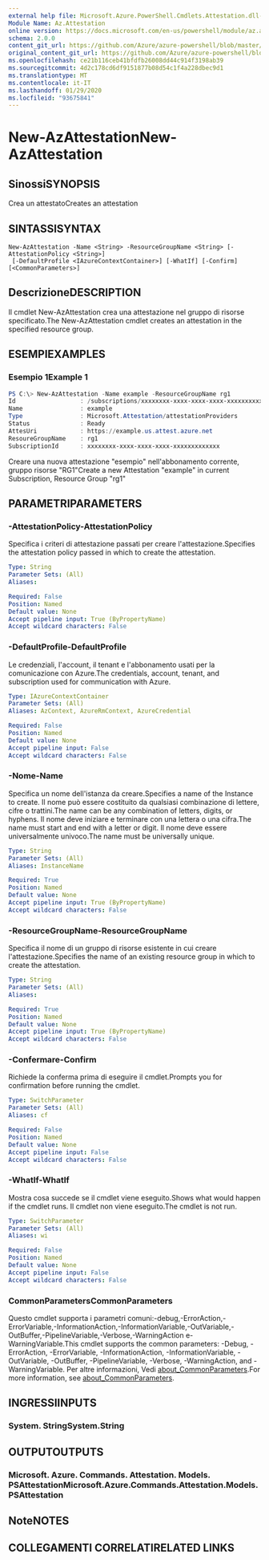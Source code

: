 ```yaml
---
external help file: Microsoft.Azure.PowerShell.Cmdlets.Attestation.dll-Help.xml
Module Name: Az.Attestation
online version: https://docs.microsoft.com/en-us/powershell/module/az.attestation/new-azattestation
schema: 2.0.0
content_git_url: https://github.com/Azure/azure-powershell/blob/master/src/Attestation/Attestation/help/New-AzAttestation.md
original_content_git_url: https://github.com/Azure/azure-powershell/blob/master/src/Attestation/Attestation/help/New-AzAttestation.md
ms.openlocfilehash: ce21b116ceb41bfdfb26008dd44c914f3198ab39
ms.sourcegitcommit: 4d2c178cd6df9151877b08d54c1f4a228dbec9d1
ms.translationtype: MT
ms.contentlocale: it-IT
ms.lasthandoff: 01/29/2020
ms.locfileid: "93675841"
---
```

# <span data-ttu-id="7cf19-101">New-AzAttestation</span><span class="sxs-lookup"><span data-stu-id="7cf19-101">New-AzAttestation</span></span>

## <span data-ttu-id="7cf19-102">Sinossi</span><span class="sxs-lookup"><span data-stu-id="7cf19-102">SYNOPSIS</span></span>
<span data-ttu-id="7cf19-103">Crea un attestato</span><span class="sxs-lookup"><span data-stu-id="7cf19-103">Creates an attestation</span></span>

## <span data-ttu-id="7cf19-104">SINTASSI</span><span class="sxs-lookup"><span data-stu-id="7cf19-104">SYNTAX</span></span>

```
New-AzAttestation -Name <String> -ResourceGroupName <String> [-AttestationPolicy <String>]
 [-DefaultProfile <IAzureContextContainer>] [-WhatIf] [-Confirm] [<CommonParameters>]
```

## <span data-ttu-id="7cf19-105">Descrizione</span><span class="sxs-lookup"><span data-stu-id="7cf19-105">DESCRIPTION</span></span>
<span data-ttu-id="7cf19-106">Il cmdlet New-AzAttestation crea una attestazione nel gruppo di risorse specificato.</span><span class="sxs-lookup"><span data-stu-id="7cf19-106">The New-AzAttestation cmdlet creates an attestation in the specified resource group.</span></span>

## <span data-ttu-id="7cf19-107">ESEMPI</span><span class="sxs-lookup"><span data-stu-id="7cf19-107">EXAMPLES</span></span>

### <span data-ttu-id="7cf19-108">Esempio 1</span><span class="sxs-lookup"><span data-stu-id="7cf19-108">Example 1</span></span>
```powershell
PS C:\> New-AzAttestation -Name example -ResourceGroupName rg1 
Id                  : /subscriptions/xxxxxxxx-xxxx-xxxx-xxxx-xxxxxxxxxxxxx/resourceGroups/rg1/providers/Microsoft.Attestation/attestationProviders/example
Name                : example
Type                : Microsoft.Attestation/attestationProviders
Status              : Ready
AttesUri            : https://example.us.attest.azure.net
ResoureGroupName    : rg1 
SubscriptionId      : xxxxxxxx-xxxx-xxxx-xxxx-xxxxxxxxxxxxx
```

<span data-ttu-id="7cf19-109">Creare una nuova attestazione "esempio" nell'abbonamento corrente, gruppo risorse "RG1"</span><span class="sxs-lookup"><span data-stu-id="7cf19-109">Create a new Attestation "example" in current Subscription, Resource Group "rg1"</span></span>

## <span data-ttu-id="7cf19-110">PARAMETRI</span><span class="sxs-lookup"><span data-stu-id="7cf19-110">PARAMETERS</span></span>

### <span data-ttu-id="7cf19-111">-AttestationPolicy</span><span class="sxs-lookup"><span data-stu-id="7cf19-111">-AttestationPolicy</span></span>
<span data-ttu-id="7cf19-112">Specifica i criteri di attestazione passati per creare l'attestazione.</span><span class="sxs-lookup"><span data-stu-id="7cf19-112">Specifies the attestation policy passed in which to create the attestation.</span></span>

```yaml
Type: String
Parameter Sets: (All)
Aliases:

Required: False
Position: Named
Default value: None
Accept pipeline input: True (ByPropertyName)
Accept wildcard characters: False
```

### <span data-ttu-id="7cf19-113">-DefaultProfile</span><span class="sxs-lookup"><span data-stu-id="7cf19-113">-DefaultProfile</span></span>
<span data-ttu-id="7cf19-114">Le credenziali, l'account, il tenant e l'abbonamento usati per la comunicazione con Azure.</span><span class="sxs-lookup"><span data-stu-id="7cf19-114">The credentials, account, tenant, and subscription used for communication with Azure.</span></span>

```yaml
Type: IAzureContextContainer
Parameter Sets: (All)
Aliases: AzContext, AzureRmContext, AzureCredential

Required: False
Position: Named
Default value: None
Accept pipeline input: False
Accept wildcard characters: False
```

### <span data-ttu-id="7cf19-115">-Nome</span><span class="sxs-lookup"><span data-stu-id="7cf19-115">-Name</span></span>
<span data-ttu-id="7cf19-116">Specifica un nome dell'istanza da creare.</span><span class="sxs-lookup"><span data-stu-id="7cf19-116">Specifies a name of the Instance to create.</span></span>
<span data-ttu-id="7cf19-117">Il nome può essere costituito da qualsiasi combinazione di lettere, cifre o trattini.</span><span class="sxs-lookup"><span data-stu-id="7cf19-117">The name can be any combination of letters, digits, or hyphens.</span></span>
<span data-ttu-id="7cf19-118">Il nome deve iniziare e terminare con una lettera o una cifra.</span><span class="sxs-lookup"><span data-stu-id="7cf19-118">The name must start and end with a letter or digit.</span></span>
<span data-ttu-id="7cf19-119">Il nome deve essere universalmente univoco.</span><span class="sxs-lookup"><span data-stu-id="7cf19-119">The name must be universally unique.</span></span>

```yaml
Type: String
Parameter Sets: (All)
Aliases: InstanceName

Required: True
Position: Named
Default value: None
Accept pipeline input: True (ByPropertyName)
Accept wildcard characters: False
```

### <span data-ttu-id="7cf19-120">-ResourceGroupName</span><span class="sxs-lookup"><span data-stu-id="7cf19-120">-ResourceGroupName</span></span>
<span data-ttu-id="7cf19-121">Specifica il nome di un gruppo di risorse esistente in cui creare l'attestazione.</span><span class="sxs-lookup"><span data-stu-id="7cf19-121">Specifies the name of an existing resource group in which to create the attestation.</span></span>

```yaml
Type: String
Parameter Sets: (All)
Aliases:

Required: True
Position: Named
Default value: None
Accept pipeline input: True (ByPropertyName)
Accept wildcard characters: False
```

### <span data-ttu-id="7cf19-122">-Confermare</span><span class="sxs-lookup"><span data-stu-id="7cf19-122">-Confirm</span></span>
<span data-ttu-id="7cf19-123">Richiede la conferma prima di eseguire il cmdlet.</span><span class="sxs-lookup"><span data-stu-id="7cf19-123">Prompts you for confirmation before running the cmdlet.</span></span>

```yaml
Type: SwitchParameter
Parameter Sets: (All)
Aliases: cf

Required: False
Position: Named
Default value: None
Accept pipeline input: False
Accept wildcard characters: False
```

### <span data-ttu-id="7cf19-124">-WhatIf</span><span class="sxs-lookup"><span data-stu-id="7cf19-124">-WhatIf</span></span>
<span data-ttu-id="7cf19-125">Mostra cosa succede se il cmdlet viene eseguito.</span><span class="sxs-lookup"><span data-stu-id="7cf19-125">Shows what would happen if the cmdlet runs.</span></span>
<span data-ttu-id="7cf19-126">Il cmdlet non viene eseguito.</span><span class="sxs-lookup"><span data-stu-id="7cf19-126">The cmdlet is not run.</span></span>

```yaml
Type: SwitchParameter
Parameter Sets: (All)
Aliases: wi

Required: False
Position: Named
Default value: None
Accept pipeline input: False
Accept wildcard characters: False
```

### <span data-ttu-id="7cf19-127">CommonParameters</span><span class="sxs-lookup"><span data-stu-id="7cf19-127">CommonParameters</span></span>
<span data-ttu-id="7cf19-128">Questo cmdlet supporta i parametri comuni:-debug,-ErrorAction,-ErrorVariable,-InformationAction,-InformationVariable,-OutVariable,-OutBuffer,-PipelineVariable,-Verbose,-WarningAction e-WarningVariable.</span><span class="sxs-lookup"><span data-stu-id="7cf19-128">This cmdlet supports the common parameters: -Debug, -ErrorAction, -ErrorVariable, -InformationAction, -InformationVariable, -OutVariable, -OutBuffer, -PipelineVariable, -Verbose, -WarningAction, and -WarningVariable.</span></span> <span data-ttu-id="7cf19-129">Per altre informazioni, Vedi [about_CommonParameters](https://go.microsoft.com/fwlink/?LinkID=113216).</span><span class="sxs-lookup"><span data-stu-id="7cf19-129">For more information, see [about_CommonParameters](https://go.microsoft.com/fwlink/?LinkID=113216).</span></span>

## <span data-ttu-id="7cf19-130">INGRESSI</span><span class="sxs-lookup"><span data-stu-id="7cf19-130">INPUTS</span></span>

### <span data-ttu-id="7cf19-131">System. String</span><span class="sxs-lookup"><span data-stu-id="7cf19-131">System.String</span></span>

## <span data-ttu-id="7cf19-132">OUTPUT</span><span class="sxs-lookup"><span data-stu-id="7cf19-132">OUTPUTS</span></span>

### <span data-ttu-id="7cf19-133">Microsoft. Azure. Commands. Attestation. Models. PSAttestation</span><span class="sxs-lookup"><span data-stu-id="7cf19-133">Microsoft.Azure.Commands.Attestation.Models.PSAttestation</span></span>

## <span data-ttu-id="7cf19-134">Note</span><span class="sxs-lookup"><span data-stu-id="7cf19-134">NOTES</span></span>

## <span data-ttu-id="7cf19-135">COLLEGAMENTI CORRELATI</span><span class="sxs-lookup"><span data-stu-id="7cf19-135">RELATED LINKS</span></span>
